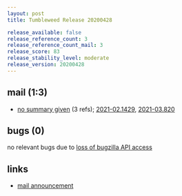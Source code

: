 ```yaml
---
layout: post
title: Tumbleweed Release 20200428

release_available: false
release_reference_count: 3
release_reference_count_mail: 3
release_score: 83
release_stability_level: moderate
release_version: 20200428
---
```


## mail (1:3)

- [no summary given](https://github.com/boombatower/tumbleweed-review/issues/10) (3 refs); [2021-02.1429](https://github.com/boombatower/tumbleweed-review/issues/10), [2021-03.820](https://github.com/boombatower/tumbleweed-review/issues/10)

## bugs (0)

<!--more-->

no relevant bugs due to [loss of bugzilla API access](https://bugzilla.opensuse.org/show_bug.cgi?id=1157722)



## links

- [mail announcement](https://github.com/boombatower/tumbleweed-review/issues/10)

